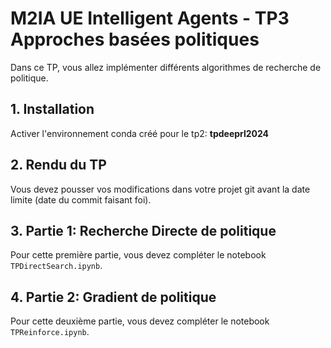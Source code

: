 # M2IA UE Intelligent Agents - TP3 Approches basées politiques

Dans ce TP, vous allez implémenter différents algorithmes de recherche de politique.

## 1. Installation
Activer l'environnement conda créé pour le tp2: **tpdeeprl2024**

## 2. Rendu du TP
Vous devez pousser vos modifications dans votre projet git avant la date limite (date du commit faisant foi).

## 3. Partie 1: Recherche Directe de politique
Pour cette première partie, vous devez compléter le notebook `TPDirectSearch.ipynb`.

## 4. Partie 2: Gradient de politique
Pour cette deuxième partie, vous devez compléter le notebook `TPReinforce.ipynb`.

